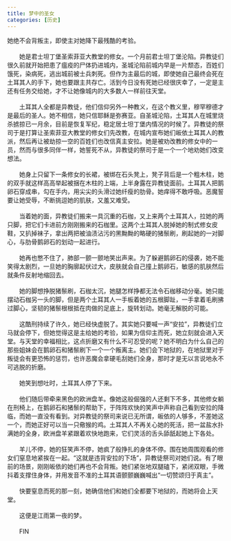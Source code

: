 ```yaml
---
title: 梦中的圣女
categories: [历史]
---
```


她绝不会背叛主，即使主对她降下最残酷的考验。<br><br>　　她是君士坦丁堡圣索菲亚大教堂的修女。一个月前君士坦丁堡沦陷。异教徒们很久前就开始把患了瘟疫的尸体扔进城内，圣城沦陷前城内早是一片颓态，百姓们饿死，染病死，逃出城前被士兵刺死。但作为主最后的城，即使她自己最终会死在土耳其人的手下，她也要跟主共存亡。活到今日没有死她已经很庆幸了，一定是主还有任务交给她，才不让她像城内的大多数人一样前往天堂。<br><br>　　土耳其人全都是异教徒，他们信仰另外一种教义，在这个教义里，穆罕穆德才是最后的圣人。她不相信，她只信耶稣是弥赛亚。自圣城沦陷，土耳其人在城里烧杀掳掠已一月余，目前是恢复军纪，稳定居士坦丁堡内情况的时候了。异教徒的祭司于是打算让圣索菲亚大教堂的修女们先改教，在城内宣布她们皈依土耳其人的教派，然后再让被劫掠一空的百姓们也改信真主安拉。她是被劝改教的修女中的一员，然而与很多同伴一样，她誓死不从，异教徒的祭司于是一个一个地劝她们改变想法。<br><br>　　她身上只留下一条修女的长裙，被绑在石头凳上，凳子背后是一个粗木柱，她的双手就这样高高举起被捆在木柱的上端，上半身露在异教徒面前。土耳其人把鹅卵石穿成串，勾在手内，用尖尖的头滑过她纤瘦的肋骨。她痒得不敢呼吸。恶魔誓要让她受辱，不断挑逗她的肌肤，又羞又难受。<br><br>　　当着她的面，异教徒们搬来一具沉重的石枷，又上来两个土耳其人，拉她的两只脚，把它们卡进前方刚刚搬来的石枷里。这两个土耳其人脱掉她的制式修女皮鞋，又扒掉袜子，拿出两把被油渍沾污的黑黝黝的略硬的猪鬃刷，刷起她的一对脚心，与肋骨鹅卵石的划动一起进行。<br><br>　　她再也憋不住了，肺部一颤一颤地笑出声来。为了躲避鹅卵石的侵袭，她不能笑得太剧烈，一旦她的胸廓起伏过大，皮肤就会自己撞上鹅卵石，敏感的肌肤然后就条件反射地缩回去。<br><br>　　她的脚想挣脱猪鬃刷，石枷太沉，她腿怎样挣都无法令石枷移动分毫。她只能摆动石枷另一头的脚，但是两个土耳其人一手板着她的五根脚趾，一手拿着毛刷拂过脚心，坚韧的猪鬃根根抵在肉做的足底上，旋转划动。她毫无解脱的可能。<br><br>　　这酷刑持续了许久，她已经快虚脱了。其实她只要喊一声“安拉”，异教徒们立马就会停下，但她觉得这是主给她的考验，如果为信仰主而死，她立刻就会进入天堂。与天堂的幸福相比，这点折磨又有什么不可忍受的呢？她不明白为什么自己的那些姐妹会在鹅卵石和猪鬃刷下一个一个叛离主。她们会下地狱的，在地狱里对于叛徒会有更恐怖的惩罚，也许恶魔会拿硬毛刮她们全身，那时才是无以言说地永不可逃脱的折磨。<br><br>　　她笑到想吐时，土耳其人停了下来。<br><br>　　他们随后带牵来黑色的欧洲盘羊。像她这般倔强的人还剩下不多，其他修女躺在刑椅上，在鹅卵石和猪鬃的帮助下，于阵阵欢快的笑声中声称自己看到安拉的降临，而她一直没有看到。对异教徒的祭司来说已无所谓，皈依的人够多，不差她这一个，而她正好可以当一只儆猴的鸡。土耳其人不再关心她的死活，把一盆盐水扑满她的全身，欧洲盘羊紧跟着欢快地跑来，它们灵活的舌头舔舐起她上下各处。<br><br>　　羊儿不停，她的狂笑声不停，她疯了般挣扎的身体不停。围在她周围观看的修女们窒息地紧挨在一起。“这就是违背安拉的下场”，异教徒祭司对她们说。有了眼前的场景，刚刚皈依的她们再也不会背叛。她们紧张地双腿磕下，紧闭双眼，手微抖着支撑住身体，并用发音不准的土耳其语颤颤巍巍喊出“一切赞颂归于真主”。<br><br>　　快要窒息而死的那一刻，她确信他们和她们全都要下地狱的，而她将会上天堂。<br><br>　　这便是江雨第一夜的梦。<br><br>　　FIN